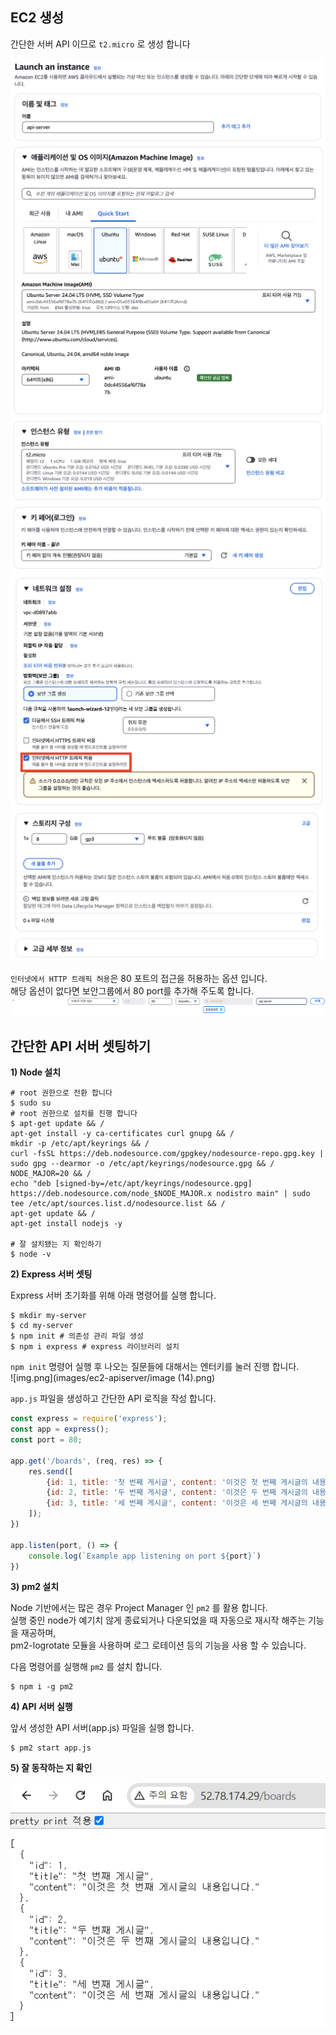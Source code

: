 ## EC2 생성

간단한 서버 API 이므로 `t2.micro` 로 생성 합니다

![img.png](images/ec2-apiserver/image%20(9).png)
![img.png](images/ec2-apiserver/image%20(10).png)
![img.png](images/ec2-apiserver/image%20(11).png)
![img.png](images/ec2-apiserver/image%20(12).png)
![img.png](images/ec2-apiserver/image%20(13).png)

`인터넷에서 HTTP 트래픽 허용`은 80 포트의 접근을 허용하는 옵션 입니다.   
해당 옵션이 없다면 보안그룹에서 80 port를 추가해 주도록 합니다.
![img.png](images/ec2-apiserver/image%20(16).png)

## 간단한 API 서버 셋팅하기

**1) Node 설치**

```shell
# root 권한으로 전환 합니다
$ sudo su
# root 권한으로 설치를 진행 합니다
$ apt-get update && /
apt-get install -y ca-certificates curl gnupg && /
mkdir -p /etc/apt/keyrings && /
curl -fsSL https://deb.nodesource.com/gpgkey/nodesource-repo.gpg.key | sudo gpg --dearmor -o /etc/apt/keyrings/nodesource.gpg && /
NODE_MAJOR=20 && /
echo "deb [signed-by=/etc/apt/keyrings/nodesource.gpg] https://deb.nodesource.com/node_$NODE_MAJOR.x nodistro main" | sudo tee /etc/apt/sources.list.d/nodesource.list && /
apt-get update && /
apt-get install nodejs -y

# 잘 설치됐는 지 확인하기
$ node -v
```

**2) Express 서버 셋팅**

Express 서버 초기화를 위해 아래 명령어를 실행 합니다.

```shell
$ mkdir my-server
$ cd my-server
$ npm init # 의존성 관리 파일 생성
$ npm i express # express 라이브러리 설치
```

`npm init` 명령어 실행 후 나오는 질문들에 대해서는 엔터키를 눌러 진행 합니다.  
![img.png](images/ec2-apiserver/image (14).png)

`app.js` 파일을 생성하고 간단한 API 로직을 작성 합니다.

```js
const express = require('express');
const app = express();
const port = 80;

app.get('/boards', (req, res) => {
    res.send([
        {id: 1, title: '첫 번째 게시글', content: '이것은 첫 번째 게시글의 내용입니다.'},
        {id: 2, title: '두 번째 게시글', content: '이것은 두 번째 게시글의 내용입니다.'},
        {id: 3, title: '세 번째 게시글', content: '이것은 세 번째 게시글의 내용입니다.'}
    ]);
})

app.listen(port, () => {
    console.log(`Example app listening on port ${port}`)
})
```

**3) pm2 설치**

Node 기반에서는 많은 경우 Project Manager 인 `pm2` 를 활용 합니다.   
실행 중인 node가 예기치 않게 종료되거나 다운되었을 때 자동으로 재시작 해주는 기능을 재공하며,          
pm2-logrotate 모듈을 사용하며 로그 로테이션 등의 기능을 사용 할 수 있습니다.

다음 명령어를 실행해 `pm2` 를 설치 합니다.

```shell
$ npm i -g pm2
```

**4) API 서버 실행**

앞서 생성한 API 서버(app.js) 파일을 실행 합니다.

```shell
$ pm2 start app.js
```

**5) 잘 동작하는 지 확인**

![img.png](images/ec2-apiserver/image%20(15).png)